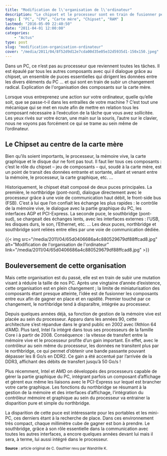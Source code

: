 ```yaml
---
title: "Modification de l\'organisation de l\'ordinateur"
description: "Le chipset et le processeur sont en train de fusionner petit à petit. Explication de l\'organisation des composants sur la carte mère."
tags: [ "PC", "CPU", "Carte mère", "Chipset", "RAM" ]
lastmod: "2016-05-09 22:40:50"
date: "2011-04-01 12:00:00"
categories:
    - "Actus"
type: post
slug: "modification-organisation-ordinateur"
cover: "/media/2011/04/8f52d9d12e7cda00d35e05e32d5935d1-150x150.jpeg"
---
```


Dans un PC, ce n’est pas au processeur que reviennent toutes les tâches. Il est épaulé par tous les autres composants avec qui il dialogue grâce au chipset, un ensemble de puces essentielles qui dirigent les données entre les divers éléments du PC … et qui sont en train de subir un changement radical. Explication de l'organisation des composants sur la carte mère.

Lorsque vous entreprenez une action sur votre ordinateur, quelle qu’elle soit, que se passe-t-il dans les entrailles de votre machine ? C’est tout une mécanique qui se met en route afin de mettre en relation tous les composant nécessaire à l’exécution de la tâche que vous avez sollicitée. Les yeux rivés sur votre écran, une main sur la souris, l’autre sur le clavier, nous ne voyons pas forcément ce qui se trame au sein même de l’ordinateur.

## Le Chipset au centre de la carte mère

Bien qu’ils soient importants, le processeur, la mémoire vive, la carte graphique et le disque dur ne font pas tout. Il faut lier tous ces composants : c’est le rôle du chipset – jeu de composants – qui, soudé à la carte mère, est un point de transit des données entrante et sortante, allant et venant entre la mémoire, le processeur, la carte graphique, etc. …

Historiquement, le chipset était composé de deux puces principales. La première, le northbridge (pont-nord), dialogue directement avec le processeur grâce à une voie de communication haut débit, le front-side bus (FSB). C’est à lui que l’on confiait les échange les plus rapides : le contrôle de la mémoire vive, le dialogue avec la partie graphique du PC, les interfaces AGP et PCI-Express. La seconde puce, le southbridge (pont-sud), se chargeait des échanges lents, avec les interfaces externes : l’USB, les disques durs, le son, l’Ethernet, etc. … Les deux puces, northbridge et southbridge sont reliées entre elles par une voie de communication dédiée.

{{< img src="/media/2011/04/65d0406686a4c880529679df88ffcad8.jpg" alt="Modification de l'organisation de l'ordinateur" link="/media/2011/04/65d0406686a4c880529679df88ffcad8.jpg" >}}

## Bouleversement de cette organisation

Mais cette organisation est du passé, elle est en train de subir une mutation visant à réduire la taille de nos PC. Après une vingtaine d’année d’existence, cette organisation est en plein changement ; la limite de miniaturisation des composants étant presque atteinte, l’idée est de fusionner les composants entre eux afin de gagner en place et en rapidité. Premier touché par ce changement, le northbridge tend à disparaître, intégrée au processeur.

Depuis quelques années déjà, sa fonction de gestion de la mémoire vive est placée au sein du processeur. Apparu dans les années 90, cette architecture s’est répandue dans le grand public en 2002 avec l’Athlon 64 d’AMD. Plus tard, Intel l’a intégré dans tous ses processeurs de la famille Core i à partir de 2008. Conséquence : la vitesse de transfert entre la mémoire vive et le processeur profite d’un gain important. En effet, avec le contrôleur au sein même du processeur, les données ne transitent plus par le northbridge, ce qui permet d’obtenir une bande passante pouvant dépasser les 8 Go/s en DDR2. Ce gain a été accentué par l’arrivée de la DDR3, affichant des débits de transfert jusqu’à 50 Go/s !

Plus récemment, Intel et AMD on développés des processeurs capable de gérer la partie graphique du PC, intégrant parfois un composant d’affichage et gèrent eux même les liaisons avec le PCI-Express sur lequel est brancher votre carte graphique. Les fonctions du northbridge se résumant à la gestion de la mémoire et des interfaces d’affichage, l’intégration du contrôleur mémoire et graphique au sein du processeur va entrainer la disparition pure et simple du northbridge.

La disparition de cette puce est intéressante pour les portables et les mini-PC, ces derniers étant à la recherche de place. Dans ces environnement très compact, chaque millimètre cube de gagner est bon à prendre. Le southbridge, grâce à son rôle essentielle dans la communication avec toutes les autres interfaces, a encore quelques années devant lui mais il sera, à terme, lui aussi intégré dans le processeur.

<small class="align-right">**Source** : article original de C. Gauthier revu par Wandrille K.</small>
